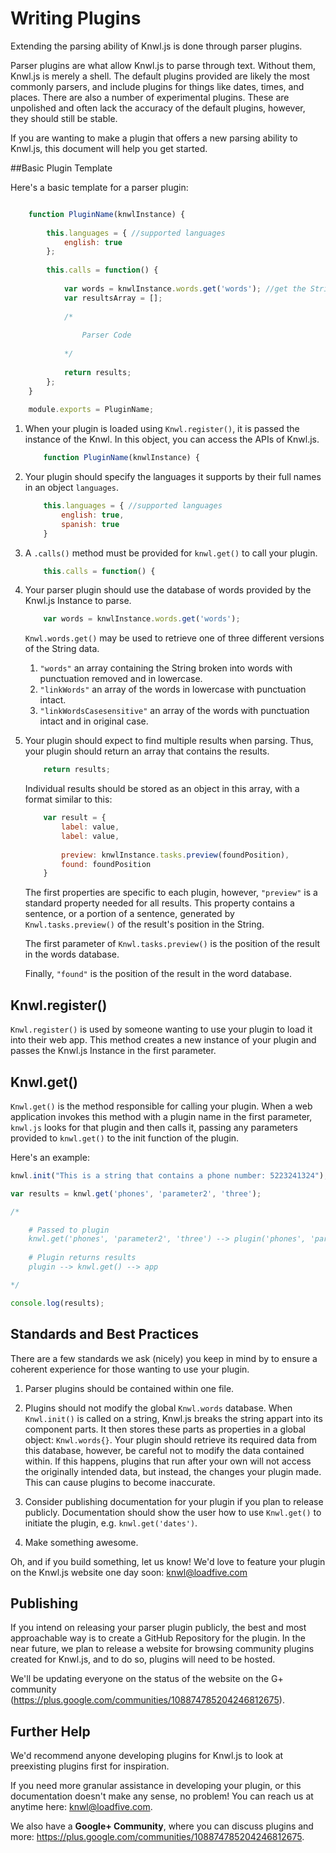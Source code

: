 # Writing Plugins

Extending the parsing ability of Knwl.js is done through parser plugins.

Parser plugins are what allow Knwl.js to parse through text. Without them, Knwl.js is merely a shell.
The default plugins provided are likely the most commonly parsers, and include plugins for things like dates, times, and places. There are
also a number of experimental plugins. These are unpolished and often lack the accuracy of the default plugins, however,
they should still be stable.

If you are wanting to make a plugin that offers a new parsing ability to Knwl.js, this document will help you get started.

##Basic Plugin Template

Here's a basic template for a parser plugin:

```javascript

	function PluginName(knwlInstance) {
		
		this.languages = { //supported languages
			english: true	
		};
		
		this.calls = function() {
			
			var words = knwlInstance.words.get('words'); //get the String as an array of words
			var resultsArray = [];
			
			/*
				
				Parser Code
			
			*/
			
		    return results;
		};
	}
	
	module.exports = PluginName;


```

1. When your plugin is loaded using ```Knwl.register()```, it is passed the instance of the Knwl. In this object, you can access the APIs of Knwl.js.

	```javascript
		function PluginName(knwlInstance) {
	```
2. Your plugin should specify the languages it supports by their full names in an object ```languages```.
	```javascript
		this.languages = { //supported languages
			english: true,
			spanish: true
		}
	```

3. A ```.calls()``` method must be provided for ```knwl.get()``` to call your plugin.
	```javascript
		this.calls = function() {
	```
	
4. Your parser plugin should use the database of words provided by the Knwl.js Instance to parse.
	```javascript
		var words = knwlInstance.words.get('words');
	```
	```Knwl.words.get()``` may be used to retrieve one of three different versions of the String data.
	1. ```"words"``` an array containing the String broken into words with punctuation removed and in lowercase.
	2. ```"linkWords"``` an array of the words in lowercase with punctuation intact.
	3. ```"linkWordsCasesensitive"``` an array of the words with punctuation intact and in original case.
	
5. Your plugin should expect to find multiple results when parsing. Thus, your plugin should return an array that contains the results.
	```javascript
		return results;
	```
	
	Individual results should be stored as an object in this array, with a format similar to this:
	```javascript
		var result = {
			label: value,
			label: value,
			
			preview: knwlInstance.tasks.preview(foundPosition),
			found: foundPosition
		}
	```
	
	The first properties are specific to each plugin, however, ```"preview"``` is
	a standard property needed for all results. This property contains a sentence, or a portion of a sentence,
	generated by ```Knwl.tasks.preview()``` of the result's position in the String. 
	
	The first parameter of ```Knwl.tasks.preview()``` is the position of the result in the words database.
	
	Finally, ```"found"``` is the position of the result
	in the word database.

## Knwl.register()

```Knwl.register()``` is used by someone wanting to use your plugin to load it into their web app. This method creates a new instance of your plugin and passes the Knwl.js Instance in the first parameter.

## Knwl.get()
```Knwl.get()``` is the method responsible for calling your plugin. When a web application invokes this method with a plugin name in the first parameter,
```knwl.js``` looks for that plugin and then calls it, passing any parameters provided to ```knwl.get()``` to the init function of the plugin.

Here's an example:

```javascript
knwl.init("This is a string that contains a phone number: 5223241324"); //initialized on String

var results = knwl.get('phones', 'parameter2', 'three');

/*

	# Passed to plugin
	knwl.get('phones', 'parameter2', 'three') --> plugin('phones', 'parameter2', 'three')
	
	# Plugin returns results
	plugin --> knwl.get() --> app

*/

console.log(results);

```

## Standards and Best Practices

There are a few standards we ask (nicely) you keep in mind by to ensure a coherent experience for those wanting to use your plugin.

1. Parser plugins should be contained within one file.

2. Plugins should not modify the global ```Knwl.words``` database.
When ```Knwl.init()``` is called on a string, Knwl.js breaks the string appart into its component parts. It then stores
these parts as properties in a global object: ```Knwl.words{}```. Your plugin should retrieve its required data from
this database, however, be careful not to modify the data contained within. If this happens, plugins that run after your own will
not access the originally intended data, but instead, the changes your plugin made. This can cause plugins to become inaccurate.

3. Consider publishing documentation for your plugin if you plan to release publicly. Documentation should show the user how to use ```Knwl.get()``` to initiate the plugin, e.g. ```knwl.get('dates')```.

4. Make something awesome.

Oh, and if you build something, let us know! We'd love to feature your plugin on the Knwl.js website one day soon: knwl@loadfive.com

## Publishing

If you intend on releasing your parser plugin publicly, the best and most approachable way is to create a GitHub Repository for the plugin.
In the near future, we plan to release a website for browsing community plugins created for Knwl.js, and to do so, plugins will need
to be hosted.

We'll be updating everyone on the status of the website on the G+ community (https://plus.google.com/communities/108874785204246812675).

## Further Help

We'd recommend anyone developing plugins for Knwl.js to look at preexisting plugins first for inspiration.

If you need more granular assistance in developing your plugin, or this documentation doesn't make any sense, no problem! You can reach us at anytime here: knwl@loadfive.com.

We also have a **Google+ Community**, where you can discuss plugins and more: https://plus.google.com/communities/108874785204246812675.
